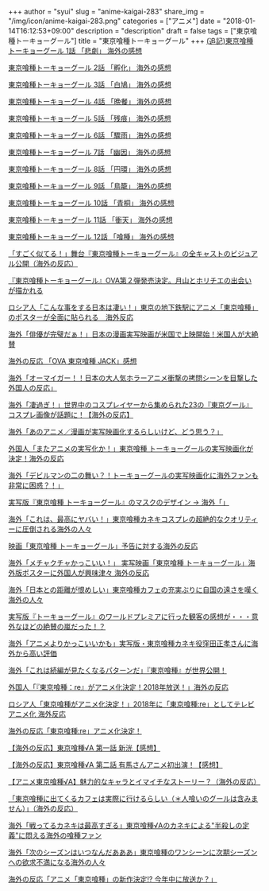 +++
author = "syui"
slug = "anime-kaigai-283"
share_img = "/img/icon/anime-kaigai-283.png"
categories = ["アニメ"]
date = "2018-01-14T16:12:53+09:00"
description = "description"
draft = false
tags = ["東京喰種トーキョーグール"]
title = "東京喰種トーキョーグール"
+++
<a href="http://blog.livedoor.jp/kaigai_no/archives/39679619.html" rel="nofollow" target="_blank" title="(追記)東京喰種トーキョーグール 1話 「悲劇」 海外の感想">(追記)東京喰種トーキョーグール 1話 「悲劇」 海外の感想</a>

<a href="http://blog.livedoor.jp/kaigai_no/archives/39795362.html" rel="nofollow" target="_blank" title="東京喰種トーキョーグール 2話 「孵化」 海外の感想">東京喰種トーキョーグール 2話 「孵化」 海外の感想</a>

<a href="http://blog.livedoor.jp/kaigai_no/archives/39919289.html" rel="nofollow" target="_blank" title="東京喰種トーキョーグール 3話 「白鳩」 海外の感想">東京喰種トーキョーグール 3話 「白鳩」 海外の感想</a>

<a href="http://blog.livedoor.jp/kaigai_no/archives/40017566.html" rel="nofollow" target="_blank" title="東京喰種トーキョーグール 4話 「晩餐」 海外の感想">東京喰種トーキョーグール 4話 「晩餐」 海外の感想</a>

<a href="http://blog.livedoor.jp/kaigai_no/archives/40138593.html" rel="nofollow" target="_blank" title="東京喰種トーキョーグール 5話 「残痕」 海外の感想">東京喰種トーキョーグール 5話 「残痕」 海外の感想</a>

<a href="http://blog.livedoor.jp/kaigai_no/archives/40250003.html" rel="nofollow" target="_blank" title="東京喰種トーキョーグール 6話 「驟雨」 海外の感想">東京喰種トーキョーグール 6話 「驟雨」 海外の感想</a>

<a href="http://blog.livedoor.jp/kaigai_no/archives/40353108.html" rel="nofollow" target="_blank" title="東京喰種トーキョーグール 7話 「幽因」 海外の感想">東京喰種トーキョーグール 7話 「幽因」 海外の感想</a>

<a href="http://blog.livedoor.jp/kaigai_no/archives/40458922.html" rel="nofollow" target="_blank" title="東京喰種トーキョーグール 8話 「円環」 海外の感想">東京喰種トーキョーグール 8話 「円環」 海外の感想</a>

<a href="http://blog.livedoor.jp/kaigai_no/archives/40569056.html" rel="nofollow" target="_blank" title="東京喰種トーキョーグール 9話 「鳥籠」 海外の感想">東京喰種トーキョーグール 9話 「鳥籠」 海外の感想</a>

<a href="http://blog.livedoor.jp/kaigai_no/archives/40677701.html" rel="nofollow" target="_blank" title="東京喰種トーキョーグール 10話 「青桐」 海外の感想">東京喰種トーキョーグール 10話 「青桐」 海外の感想</a>

<a href="http://blog.livedoor.jp/kaigai_no/archives/40800057.html" rel="nofollow" target="_blank" title="東京喰種トーキョーグール 11話 「衝天」 海外の感想">東京喰種トーキョーグール 11話 「衝天」 海外の感想</a>

<a href="http://blog.livedoor.jp/kaigai_no/archives/40913287.html" rel="nofollow" target="_blank" title="東京喰種トーキョーグール 12話 「喰種」 海外の感想">東京喰種トーキョーグール 12話 「喰種」 海外の感想</a>

<a href="http://world-action.net/archives/11015" rel="nofollow" target="_blank" title="「すごく似てる！」舞台『東京喰種トーキョーグール』の全キャストのビジュアル公開（海外の反応）">「すごく似てる！」舞台『東京喰種トーキョーグール』の全キャストのビジュアル公開（海外の反応）</a>

<a href="http://world-action.net/archives/16764" rel="nofollow" target="_blank" title="『東京喰種トーキョーグール』OVA第２弾発売決定。月山とホリチエの出会いが描かれる">『東京喰種トーキョーグール』OVA第２弾発売決定。月山とホリチエの出会いが描かれる</a>

<a href="http://blog.livedoor.jp/sekaiminzoku/archives/50982542.html" rel="nofollow" target="_blank" title="ロシア人「こんな事をする日本は凄い！」東京の地下鉄駅にアニメ「東京喰種」のポスターが全面に貼られる　海外反応">ロシア人「こんな事をする日本は凄い！」東京の地下鉄駅にアニメ「東京喰種」のポスターが全面に貼られる　海外反応</a>


<a href="http://dng65.com/blog-entry-4643.html" rel="nofollow" target="_blank" title="海外「俳優が完璧だぁ！」日本の漫画実写映画が米国で上映開始！米国人が大絶賛">海外「俳優が完璧だぁ！」日本の漫画実写映画が米国で上映開始！米国人が大絶賛</a>


<a href="http://honyakutyuihou.hatenablog.com/entry/anime/ghouljack" rel="nofollow" target="_blank" title="海外の反応 「OVA 東京喰種 JACK」感想">海外の反応 「OVA 東京喰種 JACK」感想</a>


<a href="http://nextneo.blog.fc2.com/blog-entry-905.html" rel="nofollow" target="_blank" title="海外「オーマイガー！！日本の大人気ホラーアニメ衝撃の拷問シーンを目撃した外国人の反応」">海外「オーマイガー！！日本の大人気ホラーアニメ衝撃の拷問シーンを目撃した外国人の反応」</a>


<a href="http://darekare.jp/kaigaianime/tokyo-ghoul-cosplay" rel="nofollow" target="_blank" title="海外「凄過ぎ！」世界中のコスプレイヤーから集められた23の『東京グール』コスプレ画像が話題に！【海外の反応】">海外「凄過ぎ！」世界中のコスプレイヤーから集められた23の『東京グール』コスプレ画像が話題に！【海外の反応】</a>


<a href="http://world-action.net/archives/42590" rel="nofollow" target="_blank" title="海外「あのアニメ／漫画が実写映画化するらしいけど、どう思う？」">海外「あのアニメ／漫画が実写映画化するらしいけど、どう思う？」</a>


<a href="http://don32111.blog.fc2.com/blog-entry-344.html" rel="nofollow" target="_blank" title="外国人「またアニメの実写化か！」東京喰種 トーキョーグールの実写映画化が決定！海外の反応">外国人「またアニメの実写化か！」東京喰種 トーキョーグールの実写映画化が決定！海外の反応</a>


<a href="http://nextneo.blog.fc2.com/blog-entry-1130.html" rel="nofollow" target="_blank" title="海外「デビルマンの二の舞い？！トーキョーグールの実写映画化に海外ファンも非常に困惑？！」">海外「デビルマンの二の舞い？！トーキョーグールの実写映画化に海外ファンも非常に困惑？！」</a>


<a href="http://world-action.net/archives/55296" rel="nofollow" target="_blank" title="実写版『東京喰種 トーキョーグール』のマスクのデザイン → 海外「」">実写版『東京喰種 トーキョーグール』のマスクのデザイン → 海外「」</a>


<a href="http://www.kattobi-japan.com/archives/10938068.html" rel="nofollow" target="_blank" title="海外「これは、最高にヤバい！」東京喰種カネキコスプレの超絶的なクオリティーに圧倒される海外の人々">海外「これは、最高にヤバい！」東京喰種カネキコスプレの超絶的なクオリティーに圧倒される海外の人々</a>


<a href="http://konnyakuhinyaku.blogspot.com/2017/04/blog-post_14.html" rel="nofollow" target="_blank" title="映画「東京喰種 トーキョーグール」予告に対する海外の反応">映画「東京喰種 トーキョーグール」予告に対する海外の反応</a>


<a href="http://kaigai-matome.net/archives/35583011.html" rel="nofollow" target="_blank" title=" 海外「メチャクチャかっこいい！」 実写映画「東京喰種 トーキョーグール」海外版ポスターに外国人が興味津々 海外の反応"> 海外「メチャクチャかっこいい！」 実写映画「東京喰種 トーキョーグール」海外版ポスターに外国人が興味津々 海外の反応</a>


<a href="http://www.kattobi-japan.com/archives/16107279.html" rel="nofollow" target="_blank" title="海外「日本との距離が恨めしい」東京喰種カフェの充実ぶりに自国の遠さを嘆く海外の人々">海外「日本との距離が恨めしい」東京喰種カフェの充実ぶりに自国の遠さを嘆く海外の人々</a>


<a href="http://earth-memorandum.net/archives/5803" rel="nofollow" target="_blank" title="実写版『トーキョーグール』のワールドプレミアに行った観客の感想が・・・意外なほどの絶賛の嵐だった！？">実写版『トーキョーグール』のワールドプレミアに行った観客の感想が・・・意外なほどの絶賛の嵐だった！？</a>


<a href="http://www.kattobi-japan.com/archives/16662463.html" rel="nofollow" target="_blank" title="海外「アニメよりかっこいいかも」実写版・東京喰種カネキ役窪田正孝さんに海外から高い評価">海外「アニメよりかっこいいかも」実写版・東京喰種カネキ役窪田正孝さんに海外から高い評価</a>


<a href="http://crazy-movie-freak.com/7395" rel="nofollow" target="_blank" title="海外「これは続編が見たくなるパターンだ」『東京喰種』が世界公開！">海外「これは続編が見たくなるパターンだ」『東京喰種』が世界公開！</a>


<a href="https://www.anihon.com/entry/2017/10/11/193504" rel="nofollow" target="_blank" title=" 外国人「『東京喰種：re』がアニメ化決定！2018年放送！」海外の反応"> 外国人「『東京喰種：re』がアニメ化決定！2018年放送！」海外の反応</a>


<a href="http://blog.livedoor.jp/sekaiminzoku/archives/50878646.html" rel="nofollow" target="_blank" title=" ロシア人「東京喰種がアニメ化決定！」2018年に「東京喰種:re」としてテレビアニメ化 海外反応"> ロシア人「東京喰種がアニメ化決定！」2018年に「東京喰種:re」としてテレビアニメ化 海外反応</a>


<a href="http://honyakutyuihou.hatenablog.com/entry/2017/10/06/080039" rel="nofollow" target="_blank" title="海外の反応「東京喰種:re」アニメ化決定！">海外の反応「東京喰種:re」アニメ化決定！</a>


<a href="http://web.archive.org/web/20150628205938/http://xn--u9j9esel4i3c0es905a46jrpqtj9a.com/?p=3963" rel="nofollow" target="_blank" title="【海外の反応】東京喰種√A 第一話 新洸【感想】">【海外の反応】東京喰種√A 第一話 新洸【感想】</a>


<a href="http://web.archive.org/web/20150628205938/http://xn--u9j9esel4i3c0es905a46jrpqtj9a.com/?p=4203" rel="nofollow" target="_blank" title="【海外の反応】東京喰種√A 第二話 有馬さんアニメ初出演！【感想】">【海外の反応】東京喰種√A 第二話 有馬さんアニメ初出演！【感想】</a>


<a href="http://world-action.net/archives/7300" rel="nofollow" target="_blank" title="【アニメ東京喰種√A】魅力的なキャラとイマイチなストーリー？（海外の反応）">【アニメ東京喰種√A】魅力的なキャラとイマイチなストーリー？（海外の反応）</a>


<a href="http://world-action.net/archives/8047" rel="nofollow" target="_blank" title="「東京喰種に出てくるカフェは実際に行けるらしい（＊人喰いのグールは含みません）」（海外の反応）">「東京喰種に出てくるカフェは実際に行けるらしい（＊人喰いのグールは含みません）」（海外の反応）</a>


<a href="http://www.kattobi-japan.com/archives/11098615.html" rel="nofollow" target="_blank" title="海外「戦ってるカネキは最高すぎる」東京喰種√Aのカネキによる&quot;半殺しの定義&quot;に悶える海外の喰種ファン">海外「戦ってるカネキは最高すぎる」東京喰種√Aのカネキによる&quot;半殺しの定義&quot;に悶える海外の喰種ファン</a>


<a href="http://www.kattobi-japan.com/archives/11174465.html" rel="nofollow" target="_blank" title=" 海外「次のシーズンはいつなんだあああ」東京喰種のワンシーンに次期シーズンへの欲求不満になる海外の人々"> 海外「次のシーズンはいつなんだあああ」東京喰種のワンシーンに次期シーズンへの欲求不満になる海外の人々</a>


<a href="http://honyakutyuihou.hatenablog.com/entry/2017/02/28/000559" rel="nofollow" target="_blank" title="海外の反応「アニメ「東京喰種」の新作決定!? 今年中に放送か？」">海外の反応「アニメ「東京喰種」の新作決定!? 今年中に放送か？」</a>

